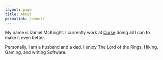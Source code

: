 ```yaml
---
layout: page
title: About
permalink: /about/
---
```


My name is Daniel McKnight. I currently work at [Curse](https://www.curse.com) doing all I can to make it even better.

Personally, I am a husband and a dad. I enjoy The Lord of the Rings, Hiking, Gaming, and writing Software.